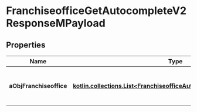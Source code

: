 
# FranchiseofficeGetAutocompleteV2ResponseMPayload

## Properties
| Name | Type | Description | Notes |
| ------------ | ------------- | ------------- | ------------- |
| **aObjFranchiseoffice** | [**kotlin.collections.List&lt;FranchiseofficeAutocompleteElementResponse&gt;**](FranchiseofficeAutocompleteElementResponse.md) | An array of Franchiseoffice autocomplete element response. |  |



